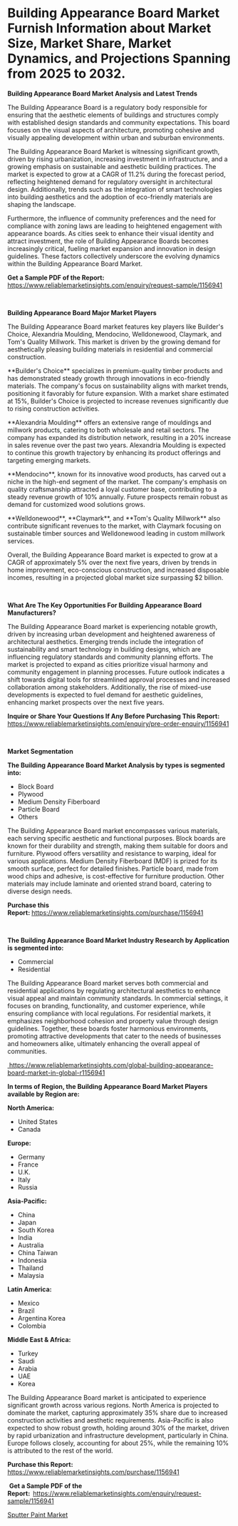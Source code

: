 <p><h1>Building Appearance Board Market Furnish Information about Market Size, Market Share, Market Dynamics, and Projections Spanning from 2025 to 2032.</h1></p><p><strong>Building Appearance Board Market Analysis and Latest Trends</strong></p>
<p><p>The Building Appearance Board is a regulatory body responsible for ensuring that the aesthetic elements of buildings and structures comply with established design standards and community expectations. This board focuses on the visual aspects of architecture, promoting cohesive and visually appealing development within urban and suburban environments. </p><p>The Building Appearance Board Market is witnessing significant growth, driven by rising urbanization, increasing investment in infrastructure, and a growing emphasis on sustainable and aesthetic building practices. The market is expected to grow at a CAGR of 11.2% during the forecast period, reflecting heightened demand for regulatory oversight in architectural design. Additionally, trends such as the integration of smart technologies into building aesthetics and the adoption of eco-friendly materials are shaping the landscape. </p><p>Furthermore, the influence of community preferences and the need for compliance with zoning laws are leading to heightened engagement with appearance boards. As cities seek to enhance their visual identity and attract investment, the role of Building Appearance Boards becomes increasingly critical, fueling market expansion and innovation in design guidelines. These factors collectively underscore the evolving dynamics within the Building Appearance Board Market.</p></p>
<p><strong>Get a Sample PDF of the Report:&nbsp;</strong> <a href="https://www.reliablemarketinsights.com/enquiry/request-sample/1156941?utm_campaign=3289&utm_medium=2&utm_source=Github&utm_content=ia&utm_term=21032025&utm_id=building-appearance-board">https://www.reliablemarketinsights.com/enquiry/request-sample/1156941</a></p>
<p>&nbsp;</p>
<p><strong>Building Appearance Board Major Market Players</strong></p>
<p><p>The Building Appearance Board market features key players like Builder's Choice, Alexandria Moulding, Mendocino, Welldonewood, Claymark, and Tom's Quality Millwork. This market is driven by the growing demand for aesthetically pleasing building materials in residential and commercial construction.</p><p>**Builder's Choice** specializes in premium-quality timber products and has demonstrated steady growth through innovations in eco-friendly materials. The company's focus on sustainability aligns with market trends, positioning it favorably for future expansion. With a market share estimated at 15%, Builder's Choice is projected to increase revenues significantly due to rising construction activities.</p><p>**Alexandria Moulding** offers an extensive range of mouldings and millwork products, catering to both wholesale and retail sectors. The company has expanded its distribution network, resulting in a 20% increase in sales revenue over the past two years. Alexandria Moulding is expected to continue this growth trajectory by enhancing its product offerings and targeting emerging markets.</p><p>**Mendocino**, known for its innovative wood products, has carved out a niche in the high-end segment of the market. The company's emphasis on quality craftsmanship attracted a loyal customer base, contributing to a steady revenue growth of 10% annually. Future prospects remain robust as demand for customized wood solutions grows.</p><p>**Welldonewood**, **Claymark**, and **Tom's Quality Millwork** also contribute significant revenues to the market, with Claymark focusing on sustainable timber sources and Welldonewood leading in custom millwork services.</p><p>Overall, the Building Appearance Board market is expected to grow at a CAGR of approximately 5% over the next five years, driven by trends in home improvement, eco-conscious construction, and increased disposable incomes, resulting in a projected global market size surpassing $2 billion.</p></p>
<p>&nbsp;</p>
<p><strong>What Are The Key Opportunities For Building Appearance Board Manufacturers?</strong></p>
<p><p>The Building Appearance Board market is experiencing notable growth, driven by increasing urban development and heightened awareness of architectural aesthetics. Emerging trends include the integration of sustainability and smart technology in building designs, which are influencing regulatory standards and community planning efforts. The market is projected to expand as cities prioritize visual harmony and community engagement in planning processes. Future outlook indicates a shift towards digital tools for streamlined approval processes and increased collaboration among stakeholders. Additionally, the rise of mixed-use developments is expected to fuel demand for aesthetic guidelines, enhancing market prospects over the next five years.</p></p>
<p><strong>Inquire or Share Your Questions If Any Before Purchasing This Report:</strong> <a href="https://www.reliablemarketinsights.com/enquiry/pre-order-enquiry/1156941?utm_campaign=3289&utm_medium=2&utm_source=Github&utm_content=ia&utm_term=21032025&utm_id=building-appearance-board">https://www.reliablemarketinsights.com/enquiry/pre-order-enquiry/1156941</a></p>
<p>&nbsp;</p>
<p><strong>Market Segmentation</strong></p>
<p><strong>The Building Appearance Board Market Analysis by types is segmented into:</strong></p>
<p><ul><li>Block Board</li><li>Plywood</li><li>Medium Density Fiberboard</li><li>Particle Board</li><li>Others</li></ul></p>
<p><p>The Building Appearance Board market encompasses various materials, each serving specific aesthetic and functional purposes. Block boards are known for their durability and strength, making them suitable for doors and furniture. Plywood offers versatility and resistance to warping, ideal for various applications. Medium Density Fiberboard (MDF) is prized for its smooth surface, perfect for detailed finishes. Particle board, made from wood chips and adhesive, is cost-effective for furniture production. Other materials may include laminate and oriented strand board, catering to diverse design needs.</p></p>
<p><strong>Purchase this Report:&nbsp;</strong><a href="https://www.reliablemarketinsights.com/purchase/1156941?utm_campaign=3289&utm_medium=2&utm_source=Github&utm_content=ia&utm_term=21032025&utm_id=building-appearance-board">https://www.reliablemarketinsights.com/purchase/1156941</a></p>
<p>&nbsp;</p>
<p><strong>The Building Appearance Board Market Industry Research by Application is segmented into:</strong></p>
<p><ul><li>Commercial</li><li>Residential</li></ul></p>
<p><p>The Building Appearance Board market serves both commercial and residential applications by regulating architectural aesthetics to enhance visual appeal and maintain community standards. In commercial settings, it focuses on branding, functionality, and customer experience, while ensuring compliance with local regulations. For residential markets, it emphasizes neighborhood cohesion and property value through design guidelines. Together, these boards foster harmonious environments, promoting attractive developments that cater to the needs of businesses and homeowners alike, ultimately enhancing the overall appeal of communities.</p></p>
<p><a href="https://www.reliablemarketinsights.com/global-building-appearance-board-market-in-global-r1156941?utm_campaign=3289&utm_medium=2&utm_source=Github&utm_content=ia&utm_term=21032025&utm_id=building-appearance-board">&nbsp;https://www.reliablemarketinsights.com/global-building-appearance-board-market-in-global-r1156941</a></p>
<p><strong>In terms of Region, the Building Appearance Board Market Players available by Region are:</strong></p>
<p>
    <p> <strong> North America: </strong>
        <ul>
            <li>United States</li>
            <li>Canada</li>
        </ul>
        </p> 
    <p> <strong> Europe: </strong>
        <ul>
            <li>Germany</li>
            <li>France</li>
            <li>U.K.</li>
            <li>Italy</li>
            <li>Russia</li>
        </ul>
        </p> 
    <p> <strong> Asia-Pacific: </strong>
        <ul>
            <li>China</li>
            <li>Japan</li>
            <li>South Korea</li>
            <li>India</li>
            <li>Australia</li>
            <li>China Taiwan</li>
            <li>Indonesia</li>
            <li>Thailand</li>
            <li>Malaysia</li>
        </ul>
        </p> 
    <p> <strong> Latin America: </strong>
        <ul>
            <li>Mexico</li>
            <li>Brazil</li>
            <li>Argentina Korea</li>
            <li>Colombia</li>
        </ul>
        </p> 
    <p> <strong> Middle East & Africa: </strong>
        <ul>
            <li>Turkey</li>
            <li>Saudi</li>
            <li>Arabia</li>
            <li>UAE</li>
            <li>Korea</li>
        </ul>
    </p>
    </p>
<p><p>The Building Appearance Board market is anticipated to experience significant growth across various regions. North America is projected to dominate the market, capturing approximately 35% share due to increased construction activities and aesthetic requirements. Asia-Pacific is also expected to show robust growth, holding around 30% of the market, driven by rapid urbanization and infrastructure development, particularly in China. Europe follows closely, accounting for about 25%, while the remaining 10% is attributed to the rest of the world.</p></p>
<p><strong>Purchase this Report: </strong><a href="https://www.reliablemarketinsights.com/purchase/1156941?utm_campaign=3289&utm_medium=2&utm_source=Github&utm_content=ia&utm_term=21032025&utm_id=building-appearance-board">https://www.reliablemarketinsights.com/purchase/1156941</a></p>
<p>&nbsp;<strong>Get a Sample PDF of the Report:&nbsp;&nbsp;</strong><a href="https://www.reliablemarketinsights.com/enquiry/request-sample/1156941?utm_campaign=3289&utm_medium=2&utm_source=Github&utm_content=ia&utm_term=21032025&utm_id=building-appearance-board">https://www.reliablemarketinsights.com/enquiry/request-sample/1156941</a></p>
<p><strong></strong></p>
<p><p><a href="https://github.com/porstheftyux/Market-Research-Report-List-1/blob/main/sputter-paint-market.md?utm_campaign=3289&utm_medium=2&utm_source=Github&utm_content=ia&utm_term=21032025&utm_id=building-appearance-board">Sputter Paint Market</a></p></p>